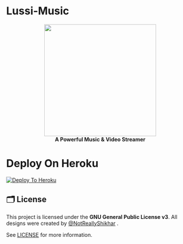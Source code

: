 # Lussi-Music



<p align="center">
  <a href="#"><img src="https://telegra.ph/file/20466299e1e44d5eefd8c.jpg" width="300" height="300"></a> </br>
  <b>A Powerful Music & Video Streamer</b>
</p>

# Deploy On Heroku

[![Deploy To Heroku](https://www.herokucdn.com/deploy/button.svg)](https://heroku.com/deploy?template=https://github.com/DomashaOfficial/Lussi-Music)

## 🗂 License

This project is licensed under the **GNU General Public License v3**. All designs were created by [@NotReallyShikhar](https://github.com/DomashaOfficial) .

See [LICENSE](../LICENSE) for more information.

